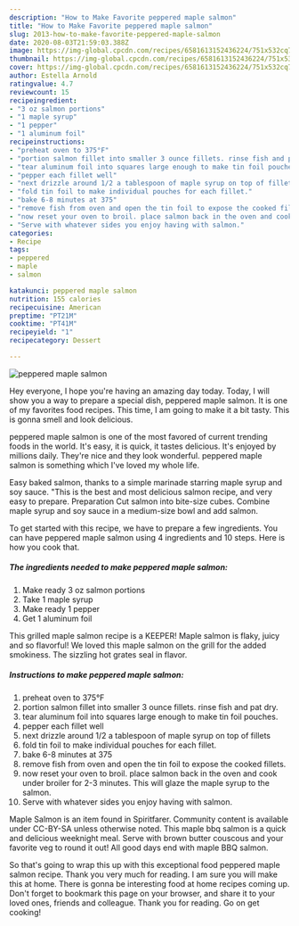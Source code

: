 ```yaml
---
description: "How to Make Favorite peppered maple salmon"
title: "How to Make Favorite peppered maple salmon"
slug: 2013-how-to-make-favorite-peppered-maple-salmon
date: 2020-08-03T21:59:03.388Z
image: https://img-global.cpcdn.com/recipes/6581613152436224/751x532cq70/peppered-maple-salmon-recipe-main-photo.jpg
thumbnail: https://img-global.cpcdn.com/recipes/6581613152436224/751x532cq70/peppered-maple-salmon-recipe-main-photo.jpg
cover: https://img-global.cpcdn.com/recipes/6581613152436224/751x532cq70/peppered-maple-salmon-recipe-main-photo.jpg
author: Estella Arnold
ratingvalue: 4.7
reviewcount: 15
recipeingredient:
- "3 oz salmon portions"
- "1 maple syrup"
- "1 pepper"
- "1 aluminum foil"
recipeinstructions:
- "preheat oven to 375°F"
- "portion salmon fillet into smaller 3 ounce fillets. rinse fish and pat dry."
- "tear aluminum foil into squares large enough to make tin foil pouches."
- "pepper each fillet well"
- "next drizzle around 1/2 a tablespoon of maple syrup on top of fillets"
- "fold tin foil to make individual pouches for each fillet."
- "bake 6-8 minutes at 375"
- "remove fish from oven and open the tin foil to expose the cooked fillets."
- "now reset your oven to broil. place salmon back in the oven and cook under broiler for 2-3 minutes.  This will glaze the maple syrup to the salmon."
- "Serve with whatever sides you enjoy having with salmon."
categories:
- Recipe
tags:
- peppered
- maple
- salmon

katakunci: peppered maple salmon 
nutrition: 155 calories
recipecuisine: American
preptime: "PT21M"
cooktime: "PT41M"
recipeyield: "1"
recipecategory: Dessert

---
```



![peppered maple salmon](https://img-global.cpcdn.com/recipes/6581613152436224/751x532cq70/peppered-maple-salmon-recipe-main-photo.jpg)

Hey everyone, I hope you're having an amazing day today. Today, I will show you a way to prepare a special dish, peppered maple salmon. It is one of my favorites food recipes. This time, I am going to make it a bit tasty. This is gonna smell and look delicious.

peppered maple salmon is one of the most favored of current trending foods in the world. It's easy, it is quick, it tastes delicious. It's enjoyed by millions daily. They're nice and they look wonderful. peppered maple salmon is something which I've loved my whole life.

Easy baked salmon, thanks to a simple marinade starring maple syrup and soy sauce. &#34;This is the best and most delicious salmon recipe, and very easy to prepare. Preparation Cut salmon into bite-size cubes. Combine maple syrup and soy sauce in a medium-size bowl and add salmon.


To get started with this recipe, we have to prepare a few ingredients. You can have peppered maple salmon using 4 ingredients and 10 steps. Here is how you cook that.

<!--inarticleads1-->

##### The ingredients needed to make peppered maple salmon:

1. Make ready 3 oz salmon portions
1. Take 1 maple syrup
1. Make ready 1 pepper
1. Get 1 aluminum foil


This grilled maple salmon recipe is a KEEPER! Maple salmon is flaky, juicy and so flavorful! We loved this maple salmon on the grill for the added smokiness. The sizzling hot grates seal in flavor. 

<!--inarticleads2-->

##### Instructions to make peppered maple salmon:

1. preheat oven to 375°F
1. portion salmon fillet into smaller 3 ounce fillets. rinse fish and pat dry.
1. tear aluminum foil into squares large enough to make tin foil pouches.
1. pepper each fillet well
1. next drizzle around 1/2 a tablespoon of maple syrup on top of fillets
1. fold tin foil to make individual pouches for each fillet.
1. bake 6-8 minutes at 375
1. remove fish from oven and open the tin foil to expose the cooked fillets.
1. now reset your oven to broil. place salmon back in the oven and cook under broiler for 2-3 minutes.  This will glaze the maple syrup to the salmon.
1. Serve with whatever sides you enjoy having with salmon.


Maple Salmon is an item found in Spiritfarer. Community content is available under CC-BY-SA unless otherwise noted. This maple bbq salmon is a quick and delicious weeknight meal. Serve with brown butter couscous and your favorite veg to round it out! All good days end with maple BBQ salmon. 

So that's going to wrap this up with this exceptional food peppered maple salmon recipe. Thank you very much for reading. I am sure you will make this at home. There is gonna be interesting food at home recipes coming up. Don't forget to bookmark this page on your browser, and share it to your loved ones, friends and colleague. Thank you for reading. Go on get cooking!
